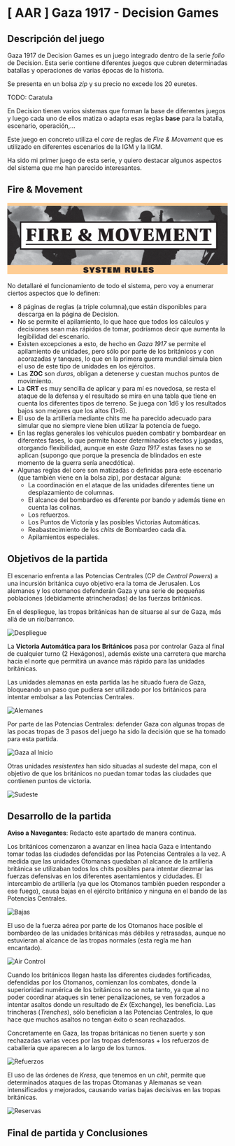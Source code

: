 # [ AAR ] Gaza 1917 - Decision Games

## Descripción del juego

Gaza 1917 de Decision Games es un juego integrado dentro de la serie *folio* de Decision. Esta serie contiene diferentes juegos que cubren determinadas batallas y operaciones de varias épocas de la historia.

Se presenta en un bolsa *zip* y su precio no excede los 20 euretes.

TODO: Caratula

En Decision tienen varios sistemas que forman la base de diferentes juegos y luego cada uno de ellos matiza o adapta esas reglas **base** para la batalla, escenario, operación,...

Este juego en concreto utiliza el *core* de reglas de *Fire & Movement* que es utilizado en diferentes escenarios de la IGM y la IIGM.

Ha sido mi primer juego de esta serie, y quiero destacar algunos aspectos del sistema que me han parecido interesantes.

## Fire & Movement

![Fire & Movement](imgs/01-fire-and-movement.png)

No detallaré el funcionamiento de todo el sistema, pero voy a enumerar ciertos aspectos que lo definen:

- 8 páginas de reglas (a triple columna),que están disponibles para descarga en la página de Decision.
- No se permite el apilamiento, lo que hace que todos los cálculos y decisiones sean más rápidos de tomar, podríamos decir que aumenta la legibilidad del escenario.
- Existen excepciones a esto, de hecho en *Gaza 1917* se permite el apilamiento de unidades, pero sólo por parte de los británicos y con acorazadas y tanques, lo que en la primera guerra mundial simula bien el uso de este tipo de unidades en los ejércitos.
- Las **ZOC** son *duras*, obligan a detenerse y cuestan muchos puntos de movimiento.
- La **CRT** es muy sencilla de aplicar y para mí es novedosa, se resta el ataque de la defensa y el resultado se mira en una tabla que tiene en cuenta los diferentes tipos de terreno. Se juega con 1d6 y los resultados bajos son mejores que los altos (1>6).
- El uso de la artillería mediante chits me ha parecido adecuado para simular que no siempre viene bien utilizar la potencia de fuego.
- En las reglas generales los vehículos pueden combatir y bombardear en diferentes fases, lo que permite hacer determinados efectos y jugadas, otorgando flexibilidad, aunque en este *Gaza 1917* estas fases no se aplican (supongo que porque la presencia de blindados en este momento de la guerra sería anecdótica).
- Algunas reglas del core son matizadas o definidas para este escenario (que también viene en la bolsa zip), por destacar alguna:
    - La coordinación en el ataque de las unidades diferentes tiene un desplazamiento de columnas.
    - El alcance del bombardeo es diferente por bando y además tiene en cuenta las colinas.
    - Los refuerzos.
    - Los Puntos de Victoría y las posibles Victorias Automáticas.
    - Reabastecimiento de los *chits* de Bombardeo cada día.
    - Apilamientos especiales.

## Objetivos de la partida

El escenario enfrenta a las Potencias Centrales (CP de *Central Powers*) a una incursión británica cuyo objetivo era la toma de Jerusalen. Los alemanes y los otomanos defenderán Gaza y una serie de pequeñas poblaciones (debidamente atrincheradas) de las fuerzas británicas.

En el despliegue, las tropas británicas han de situarse al sur de Gaza, más allá de un rio/barranco.

![Despliegue](imgs/01-Inicio-Completo.jpg)

La **Victoria Automática para los Británicos** pasa por controlar Gaza al final de cualquier turno (2 Hexágonos), además existe una carretera que marcha hacia el norte que permitirá un avance más rápido para las unidades británicas.

Las unidades alemanas en esta partida las he situado fuera de Gaza, bloqueando un paso que pudiera ser utilizado por los británicos para intentar embolsar a las Potencias Centrales.

![Alemanes](imgs/01-Inicio-Alemanes.jpg)

Por parte de las Potencias Centrales: defender Gaza con algunas tropas de las pocas tropas de 3 pasos del juego ha sido la decisión que se ha tomado para esta partida. 

![Gaza al Inicio](imgs/01-Inicio-Gaza.jpg)

Otras unidades *resistentes* han sido situadas al sudeste del mapa, con el objetivo de que los británicos no puedan tomar todas las ciudades que contienen puntos de victoria.

![Sudeste](imgs/01-Inicio-Sureste.jpg)

## Desarrollo de la partida

**Aviso a Navegantes**: Redacto este apartado de manera continua.

Los británicos comenzaron a avanzar en línea hacia Gaza e intentando tomar todas las ciudades defendidas por las Potencias Centrales a la vez. A medida que las unidades Otomanas quedaban al alcance de la artillería británica se utilizaban todos los chits posibles para intentar diezmar las fuerzas defensivas en los diferentes asentamientos y cidudades. El intercambio de artillería (ya que los Otomanos también pueden responder a ese fuego), causa bajas en el ejército británico y ninguna en el bando de las Potencias Centrales.

![Bajas](imgs/01-Bajas-Británicas.jpg)


El uso de la fuerza aérea por parte de los Otomanos hace posible el bombardeo de las unidades británicas más débiles y retrasadas, aunque no estuvieran al alcance de las tropas normales (esta regla me han encantado).

![Air Control](imgs/01-Air-Control.jpg)


Cuando los británicos llegan hasta las diferentes ciudades fortificadas, defendidas por los Otomanos, comienzan los combates, donde la superioridad numérica de los británicos no se nota tanto, ya que al no poder coordinar ataques sin tener penalizaciones, se ven forzados a intentar asaltos donde un resultado de *Ex* (Exchange), les beneficia. Las trincheras (*Trenches*), sólo benefician a las Potencias Centrales, lo que hace que muchos asaltos no tengan éxito o sean rechazados. 

Concretamente en Gaza, las tropas británicas no tienen suerte y son rechazadas varias veces por las tropas defensoras + los refuerzos de caballeria que aparecen a lo largo de los turnos.

![Refuerzos](imgs/01-Llegada-Refuerzos.jpg)

El uso de las órdenes de *Kress*, que tenemos en un *chit*, permite que determinados ataques de las tropas Otomanas y Alemanas se vean intensificados y mejorados, causando varias bajas decisivas en las tropas británicas.

![Reservas](imgs/01-Reservas.jpg)

## Final de partida y Conclusiones

